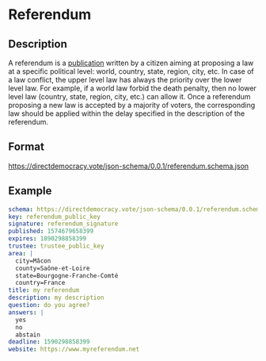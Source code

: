 # Referendum

## Description

A referendum is a [publication](publication.md) written by a citizen aiming at proposing a law at a specific political level: world, country, state, region, city, etc.
In case of a law conflict, the upper level law has always the priority over the lower level law.
For example, if a world law forbid the death penalty, then no lower level law (country, state, region, city, etc.) can allow it.
Once a referendum proposing a new law is accepted by a majority of voters, the corresponding law should be applied within the delay specified in the description of the referendum.

## Format

https://directdemocracy.vote/json-schema/0.0.1/referendum.schema.json

## Example

```yaml
schema: https://directdemocracy.vote/json-schema/0.0.1/referendum.schema.json
key: referendum_public_key
signature: referendum_signature
published: 1574679658399
expires: 1890298858399
trustee: trustee_public_key
area: |
  city=Mâcon
  county=Saône-et-Loire
  state=Bourgogne-Franche-Comté
  country=France
title: my referendum
description: my description
question: do you agree?
answers: |
  yes
  no
  abstain
deadline: 1590298858399
website: https://www.myreferendum.net
```
